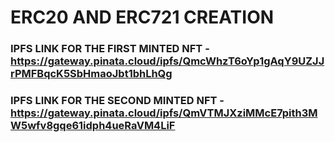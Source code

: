 # ERC20 AND ERC721 CREATION
### IPFS LINK FOR THE FIRST MINTED NFT - https://gateway.pinata.cloud/ipfs/QmcWhzT6oYp1gAqY9UZJJrPMFBqcK5SbHmaoJbt1bhLhQg
### IPFS LINK FOR THE SECOND MINTED NFT - https://gateway.pinata.cloud/ipfs/QmVTMJXziMMcE7pith3MW5wfv8gqe61idph4ueRaVM4LiF

